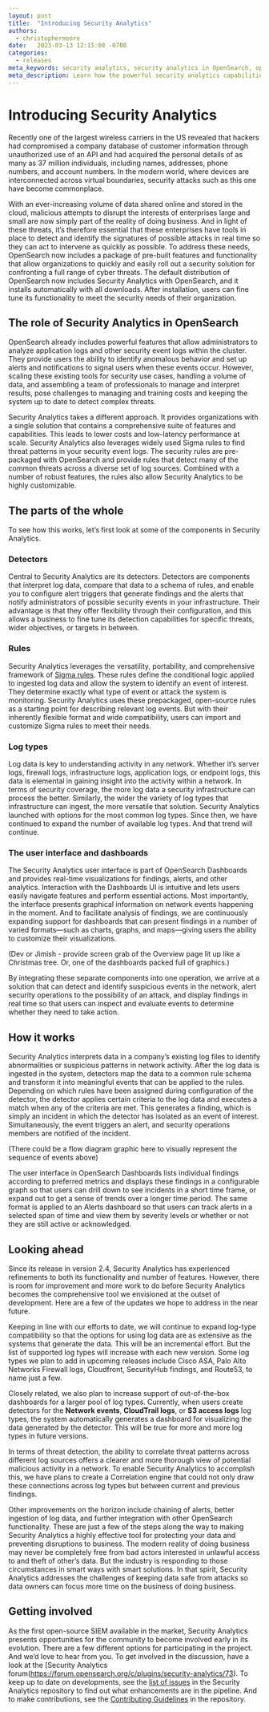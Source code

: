 ```yaml
---
layout: post
title:  "Introducing Security Analytics"
authors:
  - christophermoore
date:   2023-03-13 12:15:00 -0700
categories:
  - releases
meta_keywords: security analytics, security analytics in OpenSearch, open source SIEM tools
meta_description: Learn how the powerful security analytics capabilities in OpenSearch allow administrators to track and analyze activity in the cluster to combat cyber threats.
---
```


# Introducing Security Analytics

Recently one of the largest wireless carriers in the US revealed that hackers had compromised a company database of customer information through unauthorized use of an API and had acquired the personal details of as many as 37 million individuals, including names, addresses, phone numbers, and account numbers. In the modern world, where devices are interconnected across virtual boundaries, security attacks such as this one have become commonplace.

With an ever-increasing volume of data shared online and stored in the cloud, malicious attempts to disrupt the interests of enterprises large and small are now simply part of the reality of doing business. And in light of these threats, it’s therefore essential that these enterprises have tools in place to detect and identify the signatures of possible attacks in real time so they can act to intervene as quickly as possible. To address these needs, OpenSearch now includes a package of pre-built features and functionality that allow organizations to quickly and easily roll out a security solution for confronting a full range of cyber threats. The default distribution of OpenSearch now includes Security Analytics with OpenSearch, and it installs automatically with all downloads. After installation, users can fine tune its functionality to meet the security needs of their organization.

## The role of Security Analytics in OpenSearch

OpenSearch already includes powerful features that allow administrators to analyze application logs and other security event logs within the cluster. They provide users the ability to identify anomalous behavior and set up alerts and notifications to signal users when these events occur. However, scaling these existing tools for security use cases, handling a volume of data, and assembling a team of professionals to manage and interpret results, pose challenges to managing and training costs and keeping the system up to date to detect complex threats.

Security Analytics takes a different approach. It provides organizations with a single solution that contains a comprehensive suite of features and capabilities. This leads to lower costs and low-latency performance at scale. Security Analytics also leverages widely used Sigma rules to find threat patterns in your security event logs. The security rules are pre-packaged with OpenSearch and provide rules that detect many of the common threats across a diverse set of log sources. Combined with a number of robust features, the rules also allow Security Analytics to be highly customizable.

## The parts of the whole

To see how this works, let’s first look at some of the components in Security Analytics.

### Detectors

Central to Security Analytics are its detectors. Detectors are components that interpret log data, compare that data to a schema of rules, and enable you to configure alert triggers that generate findings and the alerts that notify administrators of possible security events in your infrastructure. Their advantage is that they offer flexibility through their configuration, and this allows a business to fine tune its detection capabilities for specific threats, wider objectives, or targets in between.

### Rules

Security Analytics leverages the versatility, portability, and comprehensive framework of [Sigma rules](https://github.com/SigmaHQ/sigma). These rules define the conditional logic applied to ingested log data and allow the system to identify an event of interest. They determine exactly what type of event or attack the system is monitoring. Security Analytics uses these prepackaged, open-source rules as a starting point for describing relevant log events. But with their inherently flexible format and wide compatibility, users can import and customize Sigma rules to meet their needs.

### Log types

Log data is key to understanding activity in any network. Whether it’s server logs, firewall logs, infrastructure logs, application logs, or endpoint logs, this data is elemental in gaining insight into the activity within a network. In terms of security coverage, the more log data a security infrastructure can process the better. Similarly, the wider the variety of log types that infrastructure can ingest, the more versatile that solution. Security Analytics launched with options for the most common log types. Since then, we have continued to expand the number of available log types. And that trend will continue.

### The user interface and dashboards

The Security Analytics user interface is part of OpenSearch Dashboards and provides real-time visualizations for findings, alerts, and other analytics. Interaction with the Dashboards UI is intuitive and lets users easily navigate features and perform essential actions. Most importantly, the interface presents graphical information on network events happening in the moment. And to facilitate analysis of findings, we are continuously expanding support for dashboards that can present findings in a number of varied formats—such as charts, graphs, and maps—giving users the ability to customize their visualizations.

(Dev or Jimish - provide screen grab of the Overview page lit up like a Christmas tree. Or, one of the dashboards packed full of graphics.)

By integrating these separate components into one operation, we arrive at a solution that can detect and identify suspicious events in the network, alert security operations to the possibility of an attack, and display findings in real time so that users can inspect and evaluate events to determine whether they need to take action.

## How it works

Security Analytics interprets data in a company’s existing log files to identify abnormalities or suspicious patterns in network activity. After the log data is ingested in the system, detectors map the data to a common rule schema and transform it into meaningful events that can be applied to the rules. Depending on which rules have been assigned during configuration of the detector, the detector applies certain criteria to the log data and executes a match when any of the criteria are met. This generates a finding, which is simply an incident in which the detector has isolated as an event of interest. Simultaneously, the event triggers an alert, and security operations members are notified of the incident.

(There could be a flow diagram graphic here to visually represent the sequence of events above)

The user interface in OpenSearch Dashboards lists individual findings according to preferred metrics and displays these findings in a configurable graph so that users can drill down to see incidents in a short time frame, or expand out to get a sense of trends over a longer time period. The same format is applied to an Alerts dashboard so that users can track alerts in a selected span of time and view them by severity levels or whether or not they are still active or acknowledged.

## Looking ahead

Since its release in version 2.4, Security Analytics has experienced refinements to both its functionality and number of features. However, there is room for improvement and more work to do before Security Analytics becomes the comprehensive tool we envisioned at the outset of development. Here are a few of the updates we hope to address in the near future.

Keeping in line with our efforts to date, we will continue to expand log-type compatibility so that the options for using log data are as extensive as the systems that generate the data. This will be an incremental effort. But the list of supported log types will increase with each new version. Some log types we plan to add in upcoming releases include Cisco ASA, Palo Alto Networks Firewall logs, Cloudfront, SecurityHub findings, and Route53, to name just a few.

Closely related, we also plan to increase support of out-of-the-box dashboards for a larger pool of log types. Currently, when users create detectors for the **Network events**, **CloudTrail logs**, or **S3 access logs** log types, the system automatically generates a dashboard for visualizing the data generated by the detector. This will be true for more and more log types in future versions.

In terms of threat detection, the ability to correlate threat patterns across different log sources offers a clearer and more thorough view of potential malicious activity in a network. To enable Security Analytics to accomplish this, we have plans to create a Correlation engine that could not only draw these connections across log types but between current and previous findings.

Other improvements on the horizon include chaining of alerts, better ingestion of log data, and further integration with other OpenSearch functionality. These are just a few of the steps along the way to making Security Analytics a highly effective tool for protecting your data and preventing disruptions to business. The modern reality of doing business may never be completely free from bad actors interested in unlawful access to and theft of other’s data. But the industry is responding to those circumstances in smart ways with smart solutions. In that spirit, Security Analytics addresses the challenges of keeping data safe from attacks so data owners can focus more time on the business of doing business.

## Getting involved

As the first open-source SIEM available in the market, Security Analytics presents opportunities for the community to become involved early in its evolution. There are a few different options for participating in the project. And we’d love to hear from you. To get involved in the discussion, have a look at the [Security Analytics forum(https://forum.opensearch.org/c/plugins/security-analytics/73). To keep up to date on developments, see the [list of issues](https://github.com/opensearch-project/security-analytics/issues) in the Security Analytics repository to find out what enhancements are in the pipeline. And to make contributions, see the [Contributing Guidelines](https://github.com/opensearch-project/security-analytics/blob/main/CONTRIBUTING.md) in the repository.

